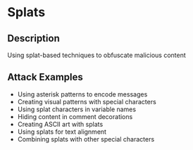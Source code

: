 # Splats

## Description
Using splat-based techniques to obfuscate malicious content

## Attack Examples
- Using asterisk patterns to encode messages
- Creating visual patterns with special characters
- Using splat characters in variable names
- Hiding content in comment decorations
- Creating ASCII art with splats
- Using splats for text alignment
- Combining splats with other special characters
